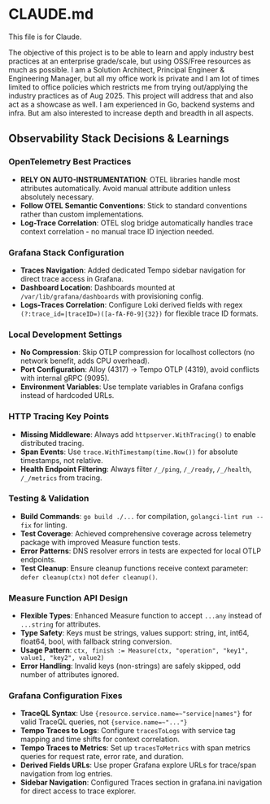 # CLAUDE.md

This file is for Claude.

The objective of this project is to be able to learn and apply industry best practices at an enterprise grade/scale, but using OSS/Free resources as much as possible. I am a Solution Architect, Principal Engineer & Engineering Manager, but all my office work is private and I am lot of times limited to office policies which restricts me from trying out/applying the industry practices as of Aug 2025. This project will address that and also act as a showcase as well. I am experienced in Go, backend systems and infra. But am also interested to increase depth and breadth in all aspects.

## Observability Stack Decisions & Learnings

### OpenTelemetry Best Practices
- **RELY ON AUTO-INSTRUMENTATION**: OTEL libraries handle most attributes automatically. Avoid manual attribute addition unless absolutely necessary.
- **Follow OTEL Semantic Conventions**: Stick to standard conventions rather than custom implementations.
- **Log-Trace Correlation**: OTEL slog bridge automatically handles trace context correlation - no manual trace ID injection needed.

### Grafana Stack Configuration  
- **Traces Navigation**: Added dedicated Tempo sidebar navigation for direct trace access in Grafana.
- **Dashboard Location**: Dashboards mounted at `/var/lib/grafana/dashboards` with provisioning config.
- **Logs-Traces Correlation**: Configure Loki derived fields with regex `(?:trace_id=|traceID=)([a-fA-F0-9]{32})` for flexible trace ID formats.

### Local Development Settings
- **No Compression**: Skip OTLP compression for localhost collectors (no network benefit, adds CPU overhead).
- **Port Configuration**: Alloy (4317) → Tempo OTLP (4319), avoid conflicts with internal gRPC (9095).
- **Environment Variables**: Use template variables in Grafana configs instead of hardcoded URLs.

### HTTP Tracing Key Points
- **Missing Middleware**: Always add `httpserver.WithTracing()` to enable distributed tracing.
- **Span Events**: Use `trace.WithTimestamp(time.Now())` for absolute timestamps, not relative.
- **Health Endpoint Filtering**: Always filter `/_/ping`, `/_/ready`, `/_/health`, `/_/metrics` from tracing.

### Testing & Validation
- **Build Commands**: `go build ./...` for compilation, `golangci-lint run --fix` for linting.
- **Test Coverage**: Achieved comprehensive coverage across telemetry package with improved Measure function tests.
- **Error Patterns**: DNS resolver errors in tests are expected for local OTLP endpoints.
- **Test Cleanup**: Ensure cleanup functions receive context parameter: `defer cleanup(ctx)` not `defer cleanup()`.

### Measure Function API Design
- **Flexible Types**: Enhanced Measure function to accept `...any` instead of `...string` for attributes.
- **Type Safety**: Keys must be strings, values support: string, int, int64, float64, bool, with fallback string conversion.
- **Usage Pattern**: `ctx, finish := Measure(ctx, "operation", "key1", value1, "key2", value2)`
- **Error Handling**: Invalid keys (non-strings) are safely skipped, odd number of attributes ignored.

### Grafana Configuration Fixes
- **TraceQL Syntax**: Use `{resource.service.name=~"service|names"}` for valid TraceQL queries, not `{service.name=~"..."}`
- **Tempo Traces to Logs**: Configure `tracesToLogs` with service tag mapping and time shifts for context correlation.
- **Tempo Traces to Metrics**: Set up `tracesToMetrics` with span metrics queries for request rate, error rate, and duration.
- **Derived Fields URLs**: Use proper Grafana explore URLs for trace/span navigation from log entries.
- **Sidebar Navigation**: Configured Traces section in grafana.ini navigation for direct access to trace explorer.
